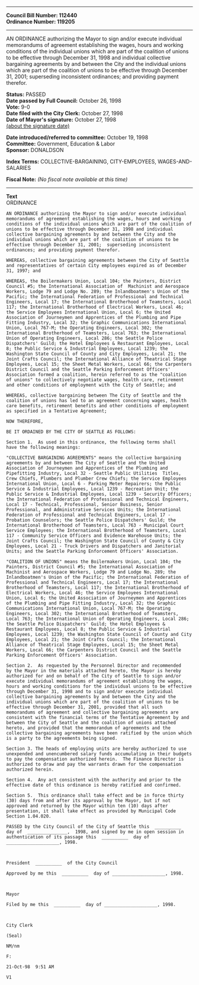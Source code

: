 * * * * *  
  
**Council Bill Number: [](#h0)[](#h2)112440**   
**Ordinance Number: 119205**  
  
* * * * *  
  
AN ORDINANCE authorizing the Mayor to sign and/or execute individual memorandums of agreement establishing the wages, hours and working conditions of the individual unions which are part of the coalition of unions to be effective through December 31, 1998 and individual collective bargaining agreements by and between the City and the individual unions which are part of the coalition of unions to be effective through December 31, 2001; superseding inconsistent ordinances; and providing payment therefor.  
  
**Status:** PASSED   
**Date passed by Full Council:** October 26, 1998   
**Vote:** 9-0   
**Date filed with the City Clerk:** October 27, 1998   
**Date of Mayor's signature:** October 27, 1998   
[(about the signature date)](/~public/approvaldate.htm)   
  
  
**Date introduced/referred to committee:** October 19, 1998   
**Committee:** Government, Education & Labor   
**Sponsor:** DONALDSON   
  
**Index Terms:** COLLECTIVE-BARGAINING, CITY-EMPLOYEES, WAGES-AND-SALARIES  
  
**Fiscal Note:** *(No fiscal note available at this time)*  
  
* * * * *  
  
**Text**  
    ORDINANCE      
  
    AN ORDINANCE authorizing the Mayor to sign and/or execute individual  
    memorandums of agreement establishing the wages, hours and working  
    conditions of the individual unions which are part of the coalition of  
    unions to be effective through December 31, 1998 and individual  
    collective bargaining agreements by and between the City and the  
    individual unions which are part of the coalition of unions to be  
    effective through December 31, 2001;  superseding inconsistent  
    ordinances; and providing payment therefor.  
  
    WHEREAS, collective bargaining agreements between the City of Seattle  
    and representatives of certain City employees expired as of December  
    31, 1997; and  
  
    WHEREAS, the Boilermakers Union, Local 104; the Painters, District  
    Council #5; the International Association of  Machinist and Aerospace  
    Workers, Lodge 79 and Lodge No. 289; the Inlandboatmen's Union of the  
    Pacific; the International Federation of Professional and Technical  
    Engineers, Local 17; the International Brotherhood of Teamsters, Local  
    117; the International Brotherhood of Electrical Workers, Local 46;  
    the Service Employees International Union, Local 6; the United  
    Association of Journeymen and Apprentices of the Plumbing and Pipe  
    Fitting Industry, Local 32; the Graphic Communications International  
    Union, Local 767-M; the Operating Engineers, Local 302; the  
    International Brotherhood of Teamsters, Local 763; the International  
    Union of Operating Engineers, Local 286; the Seattle Police  
    Dispatchers' Guild; the Hotel Employees & Restaurant Employees, Local  
    8; the Public Service & Industrial Employees, Local 1239; the  
    Washington State Council of County and City Employees, Local 21; the  
    Joint Crafts Council; the International Alliance of Theatrical Stage  
    Employees, Local 15; the Sheet Metal Workers, Local 66; the Carpenters  
    District Council and the Seattle Parking Enforcement Officers'  
    Association formed a coalition, herein referred to as the "coalition  
    of unions" to collectively negotiate wages, health care, retirement  
    and other conditions of employment with the City of Seattle; and  
  
    WHEREAS, collective bargaining between The City of Seattle and the  
    coalition of unions has led to an agreement concerning wages, health  
    care benefits, retirement benefits and other conditions of employment  
    as specified in a Tentative Agreement;  
  
    NOW THEREFORE,  
  
    BE IT ORDAINED BY THE CITY OF SEATTLE AS FOLLOWS:  
  
    Section 1.  As used in this ordinance, the following terms shall  
    have the following meanings:  
  
    "COLLECTIVE BARGAINING AGREEMENTS" means the collective bargaining  
    agreements by and between The City of Seattle and the United  
    Association of Journeymen and Apprentices of the Plumbing and  
    Pipefitting Industry, Local 32 - Seattle Public Utilities  Titles,  
    Crew Chiefs, Plumbers and Plumber Crew Chiefs; the Service Employees  
    International Union, Local 6 - Parking Meter Repairers; the Public  
    Service & Industrial Employees, Local 1239 - Recreation Unit; the  
    Public Service & Industrial Employees, Local 1239 - Security Officers;  
    the International Federation of Professional and Technical Engineers,  
    Local 17 - Technical, Professional, Senior Business, Senior  
    Professional, and Administrative Services Units; the International  
    Federation of Professional and Technical Engineers, Local 17 -  
    Probation Counselors; the Seattle Police Dispatchers' Guild; the  
    International Brotherhood of Teamsters, Local 763 - Municipal Court  
    Service Employees; the International Brotherhood of Teamsters, Local  
    117 - Community Service Officers and Evidence Warehouse Units; the  
    Joint Crafts Council; the Washington State Council of County & City  
    Employees, Local 21 - Truck Drivers and Dispatchers and Janitorial  
    Units; and the Seattle Parking Enforcement Officers' Association.  
  
    "COALITION OF UNIONS" means the Boilermakers Union, Local 104; the  
    Painters, District Council #5; the International Association of  
    Machinist and Aerospace Workers, Lodge 79 and Lodge No. 289; the  
    Inlandboatmen's Union of the Pacific; the International Federation of  
    Professional and Technical Engineers, Local 17; the International  
    Brotherhood of Teamsters, Local 117; the International Brotherhood of  
    Electrical Workers, Local 46; the Service Employees International  
    Union, Local 6; the United Association of Journeymen and Apprentices  
    of the Plumbing and Pipe Fitting Industry, Local 32; the Graphic  
    Communications International Union, Local 767-M; the Operating  
    Engineers, Local 302; the International Brotherhood of Teamsters,  
    Local 763; the International Union of Operating Engineers, Local 286;  
    the Seattle Police Dispatchers' Guild; the Hotel Employees &  
    Restaurant Employees, Local 8; the Public Service & Industrial  
    Employees, Local 1239; the Washington State Council of County and City  
    Employees, Local 21; the Joint Crafts Council; the International  
    Alliance of Theatrical Stage Employees, Local 15; the Sheet Metal  
    Workers, Local 66; the Carpenters District Council and the Seattle  
    Parking Enforcement Officers' Association.  
  
    Section 2.  As requested by the Personnel Director and recommended  
    by the Mayor in the materials attached hereto, the Mayor is hereby  
    authorized for and on behalf of The City of Seattle to sign and/or  
    execute individual memorandums of agreement establishing the wages,  
    hours and working conditions for the individual unions to be effective  
    through December 31, 1998 and to sign and/or execute individual  
    collective bargaining agreements by and between the City and the  
    individual unions which are part of the coalition of unions to be  
    effective through December 31, 2001, provided that all such  
    memorandums of agreement and collective bargaining agreements are  
    consistent with the financial terms of the Tentative Agreement by and  
    between the City of Seattle and the coalition of unions attached  
    hereto, and provided that the memorandum of agreements and the  
    collective bargaining agreements have been ratified by the union which  
    is a party to the agreements being signed.  
  
    Section 3. The heads of employing units are hereby authorized to use  
    unexpended and unencumbered salary funds accumulating in their budgets  
    to pay the compensation authorized herein.  The Finance Director is  
    authorized to draw and pay the warrants drawn for the compensation  
    authorized herein.  
  
    Section 4.  Any act consistent with the authority and prior to the  
    effective date of this ordinance is hereby ratified and confirmed.  
  
    Section 5.  This ordinance shall take effect and be in force thirty  
    (30) days from and after its approval by the Mayor, but if not  
    approved and returned by the Mayor within ten (10) days after  
    presentation, it shall take effect as provided by Municipal Code  
    Section 1.04.020.  
  
    PASSED by the City Council of the City of Seattle this  __________  
    day of  _______________,  1998, and signed by me in open session in  
    authentication of its passage this  __________  day of  
    ____________________, 1998.  
  
        
  
    President  __________  of the City Council  
  
    Approved by me this  __________  day of ____________________, 1998.  
  
        
  
    Mayor  
  
    Filed by me this  __________  day of ____________________, 1998.  
  
        
  
    City Clerk  
  
    (Seal)  
  
    NM/nm  
  
    F:  
  
    21-Oct-98  9:51 AM  
  
    V1  
